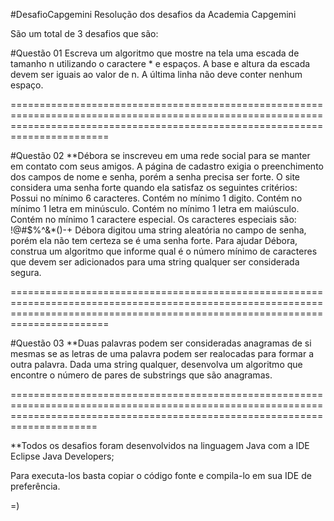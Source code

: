 #DesafioCapgemini
Resolução dos desafios da Academia Capgemini

São um total de 3 desafios que são:

#Questão 01
Escreva um algoritmo que mostre na tela uma escada de tamanho n utilizando o caractere * e espaços. A base e altura da escada devem ser iguais ao valor de n. A última linha não deve conter nenhum espaço.

===================================================================================================================================================================================

#Questão 02
**Débora se inscreveu em uma rede social para se manter em contato com seus amigos. A página de cadastro exigia o preenchimento dos campos de nome e senha, porém a senha precisa ser forte. O site considera uma senha forte quando ela satisfaz os seguintes critérios: Possui no mínimo 6 caracteres. Contém no mínimo 1 digito. Contém no mínimo 1 letra em minúsculo. Contém no mínimo 1 letra em maiúsculo. Contém no mínimo 1 caractere especial. Os caracteres especiais são: !@#$%^&*()-+ Débora digitou uma string aleatória no campo de senha, porém ela não tem certeza se é uma senha forte. Para ajudar Débora, construa um algoritmo que informe qual é o número mínimo de caracteres que devem ser adicionados para uma string qualquer ser considerada segura.

===================================================================================================================================================================================

#Questão 03
**Duas palavras podem ser consideradas anagramas de si mesmas se as letras de uma palavra podem ser realocadas para formar a outra palavra. Dada uma string qualquer, desenvolva um algoritmo que encontre o número de pares de substrings que são anagramas.

=================================================================================================================================================================================

**Todos os desafios foram desenvolvidos na linguagem Java com a IDE Eclipse Java Developers;

Para executa-los basta copiar o código fonte e compila-lo em sua IDE de preferência.

=)
